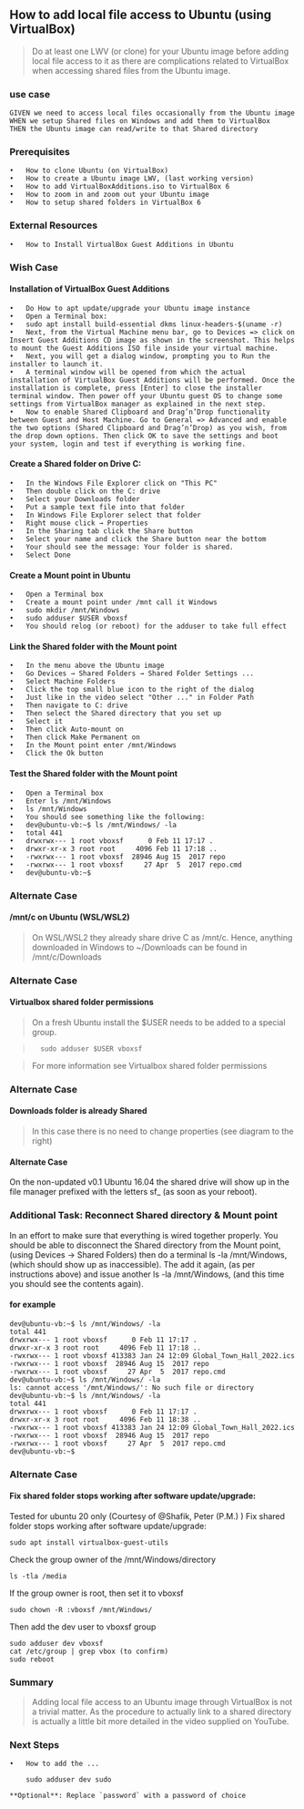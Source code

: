 
## How to add local file access to Ubuntu (using VirtualBox)
> Do at least one LWV (or clone) for your Ubuntu image before adding local file access to it as there are complications related to VirtualBox when accessing shared files from the Ubuntu image.

### use case
	GIVEN we need to access local files occasionally from the Ubuntu image
	WHEN we setup Shared files on Windows and add them to VirtualBox
	THEN the Ubuntu image can read/write to that Shared directory

### Prerequisites
	•	How to clone Ubuntu (on VirtualBox)
	•	How to create a Ubuntu image LWV, (last working version)
	•	How to add VirtualBoxAdditions.iso to VirtualBox 6
	•	How to zoom in and zoom out your Ubuntu image
	•	How to setup shared folders in VirtualBox 6

### External Resources
	•	How to Install VirtualBox Guest Additions in Ubuntu

### Wish Case
#### Installation of VirtualBox Guest Additions 
	•	Do How to apt update/upgrade your Ubuntu image instance
	•	Open a Terminal box:
	•	sudo apt install build-essential dkms linux-headers-$(uname -r)
	•	Next, from the Virtual Machine menu bar, go to Devices => click on Insert Guest Additions CD image as shown in the screenshot. This helps to mount the Guest Additions ISO file inside your virtual machine.
	•	Next, you will get a dialog window, prompting you to Run the installer to launch it.
	•	A terminal window will be opened from which the actual installation of VirtualBox Guest Additions will be performed. Once the installation is complete, press [Enter] to close the installer terminal window. Then power off your Ubuntu guest OS to change some settings from VirtualBox manager as explained in the next step.
	•	Now to enable Shared Clipboard and Drag’n’Drop functionality between Guest and Host Machine. Go to General => Advanced and enable the two options (Shared Clipboard and Drag’n’Drop) as you wish, from the drop down options. Then click OK to save the settings and boot your system, login and test if everything is working fine.
#### Create a Shared folder on Drive C:
	•	In the Windows File Explorer click on "This PC"
	•	Then double click on the C: drive
	•	Select your Downloads folder
	•	Put a sample text file into that folder
	•	In Windows File Explorer select that folder
	•	Right mouse click → Properties
	•	In the Sharing tab click the Share button
	•	Select your name and click the Share button near the bottom
	•	Your should see the message: Your folder is shared.
	•	Select Done
#### Create a Mount point in Ubuntu
	•	Open a Terminal box
	•	Create a mount point under /mnt call it Windows
	•	sudo mkdir /mnt/Windows
	•	sudo adduser $USER vboxsf
	•	You should relog (or reboot) for the adduser to take full effect
#### Link the Shared folder with the Mount point
	•	In the menu above the Ubuntu image
	•	Go Devices → Shared Folders → Shared Folder Settings ... 
	•	Select Machine Folders
	•	Click the top small blue icon to the right of the dialog
	•	Just like in the video select "Other ..." in Folder Path
	•	Then navigate to C: drive
	•	Then select the Shared directory that you set up
	•	Select it 
	•	Then click Auto-mount on
	•	Then click Make Permanent on
	•	In the Mount point enter /mnt/Windows
	•	Click the Ok button
#### Test the Shared folder with the Mount point
	•	Open a Terminal box
	•	Enter ls /mnt/Windows
	•	ls /mnt/Windows 
	•	You should see something like the following:
	•	dev@ubuntu-vb:~$ ls /mnt/Windows/ -la
	•	total 441
	•	drwxrwx--- 1 root vboxsf      0 Feb 11 17:17 .
	•	drwxr-xr-x 3 root root     4096 Feb 11 17:18 ..
	•	-rwxrwx--- 1 root vboxsf  28946 Aug 15  2017 repo
	•	-rwxrwx--- 1 root vboxsf     27 Apr  5  2017 repo.cmd
	•	dev@ubuntu-vb:~$ 
### Alternate Case
#### /mnt/c on Ubuntu (WSL/WSL2)
> On WSL/WSL2 they already share drive C as /mnt/c. Hence, anything downloaded in Windows to ~/Downloads can be found in /mnt/c/Downloads

### Alternate Case
#### Virtualbox shared folder permissions
> On a fresh Ubuntu install the $USER needs to be added to a special group.

>		sudo adduser $USER vboxsf 

> For more information see Virtualbox shared folder permissions

### Alternate Case
#### Downloads folder is already Shared
> In this case there is no need to change properties (see diagram to the right)

#### Alternate Case
On the non-updated v0.1 Ubuntu 16.04 the shared drive will show up in the file manager prefixed with the letters sf_ (as soon as your reboot).

### Additional Task: Reconnect Shared directory & Mount point
In an effort to make sure that everything is wired together properly. You should be able to disconnect the Shared directory from the Mount point, (using Devices → Shared Folders) then do a terminal ls -la /mnt/Windows, (which should show up as inaccessible). The add it again, (as per instructions above) and issue another ls -la /mnt/Windows, (and this time you should see the contents again). 
#### for example
	dev@ubuntu-vb:~$ ls /mnt/Windows/ -la
	total 441
	drwxrwx--- 1 root vboxsf      0 Feb 11 17:17 .
	drwxr-xr-x 3 root root     4096 Feb 11 17:18 ..
	-rwxrwx--- 1 root vboxsf 413383 Jan 24 12:09 Global_Town_Hall_2022.ics
	-rwxrwx--- 1 root vboxsf  28946 Aug 15  2017 repo
	-rwxrwx--- 1 root vboxsf     27 Apr  5  2017 repo.cmd
	dev@ubuntu-vb:~$ ls /mnt/Windows/ -la
	ls: cannot access '/mnt/Windows/': No such file or directory
	dev@ubuntu-vb:~$ ls /mnt/Windows/ -la
	total 441
	drwxrwx--- 1 root vboxsf      0 Feb 11 17:17 .
	drwxr-xr-x 3 root root     4096 Feb 11 18:38 ..
	-rwxrwx--- 1 root vboxsf 413383 Jan 24 12:09 Global_Town_Hall_2022.ics
	-rwxrwx--- 1 root vboxsf  28946 Aug 15  2017 repo
	-rwxrwx--- 1 root vboxsf     27 Apr  5  2017 repo.cmd
	dev@ubuntu-vb:~$ 

### Alternate Case
#### Fix shared folder stops working after software update/upgrade:
Tested for ubuntu 20 only (Courtesy of @Shafik, Peter (P.M.) )
Fix shared folder stops working after software update/upgrade:

	sudo apt install virtualbox-guest-utils

Check the group owner of the /mnt/Windows/directory

	ls -tla /media

If the group owner is root, then set it to vboxsf

	sudo chown -R :vboxsf /mnt/Windows/

Then add the dev user to vboxsf group

	sudo adduser dev vboxsf
	cat /etc/group | grep vbox (to confirm)
	sudo reboot

### Summary
> Adding local file access to an Ubuntu image through VirtualBox is not a trivial matter. As the procedure to actually link to a shared directory is actually a little bit more detailed in the video supplied on YouTube. 

### Next Steps

	•	How to add the ...

		sudo adduser dev sudo

	**Optional**: Replace `password` with a password of choice

